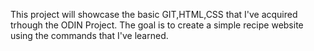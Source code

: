 This project will showcase the basic GIT,HTML,CSS that I've acquired trhough the ODIN Project.
The goal is to create a simple recipe website using the commands that I've learned.